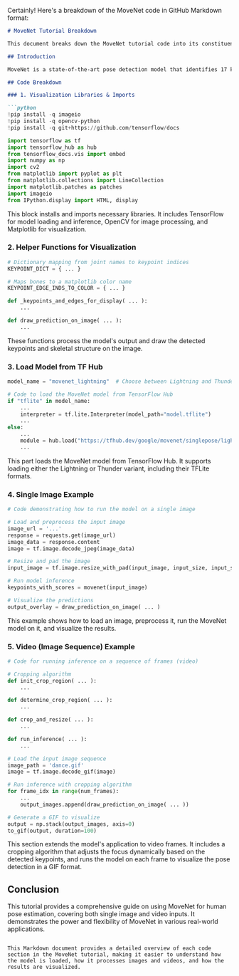 Certainly! Here's a breakdown of the MoveNet code in GitHub Markdown format:

```markdown
# MoveNet Tutorial Breakdown

This document breaks down the MoveNet tutorial code into its constituent parts, explaining each section in detail.

## Introduction

MoveNet is a state-of-the-art pose detection model that identifies 17 key points of a human body. It's available in two variants: Lightning (for speed) and Thunder (for accuracy), suitable for real-time applications in health and fitness.

## Code Breakdown

### 1. Visualization Libraries & Imports

```python
!pip install -q imageio
!pip install -q opencv-python
!pip install -q git+https://github.com/tensorflow/docs

import tensorflow as tf
import tensorflow_hub as hub
from tensorflow_docs.vis import embed
import numpy as np
import cv2
from matplotlib import pyplot as plt
from matplotlib.collections import LineCollection
import matplotlib.patches as patches
import imageio
from IPython.display import HTML, display
```

This block installs and imports necessary libraries. It includes TensorFlow for model loading and inference, OpenCV for image processing, and Matplotlib for visualization.

### 2. Helper Functions for Visualization

```python
# Dictionary mapping from joint names to keypoint indices
KEYPOINT_DICT = { ... }

# Maps bones to a matplotlib color name
KEYPOINT_EDGE_INDS_TO_COLOR = { ... }

def _keypoints_and_edges_for_display( ... ):
    ...

def draw_prediction_on_image( ... ):
    ...
```

These functions process the model's output and draw the detected keypoints and skeletal structure on the image.

### 3. Load Model from TF Hub

```python
model_name = "movenet_lightning"  # Choose between Lightning and Thunder

# Code to load the MoveNet model from TensorFlow Hub
if "tflite" in model_name:
    ...
    interpreter = tf.lite.Interpreter(model_path="model.tflite")
    ...
else:
    ...
    module = hub.load("https://tfhub.dev/google/movenet/singlepose/lightning/4")
    ...
```

This part loads the MoveNet model from TensorFlow Hub. It supports loading either the Lightning or Thunder variant, including their TFLite formats.

### 4. Single Image Example

```python
# Code demonstrating how to run the model on a single image

# Load and preprocess the input image
image_url = '...'
response = requests.get(image_url)
image_data = response.content
image = tf.image.decode_jpeg(image_data)

# Resize and pad the image
input_image = tf.image.resize_with_pad(input_image, input_size, input_size)

# Run model inference
keypoints_with_scores = movenet(input_image)

# Visualize the predictions
output_overlay = draw_prediction_on_image( ... )
```

This example shows how to load an image, preprocess it, run the MoveNet model on it, and visualize the results.

### 5. Video (Image Sequence) Example

```python
# Code for running inference on a sequence of frames (video)

# Cropping algorithm
def init_crop_region( ... ):
    ...

def determine_crop_region( ... ):
    ...

def crop_and_resize( ... ):
    ...

def run_inference( ... ):
    ...

# Load the input image sequence
image_path = 'dance.gif'
image = tf.image.decode_gif(image)

# Run inference with cropping algorithm
for frame_idx in range(num_frames):
    ...
    output_images.append(draw_prediction_on_image( ... ))

# Generate a GIF to visualize
output = np.stack(output_images, axis=0)
to_gif(output, duration=100)
```

This section extends the model's application to video frames. It includes a cropping algorithm that adjusts the focus dynamically based on the detected keypoints, and runs the model on each frame to visualize the pose detection in a GIF format.

## Conclusion

This tutorial provides a comprehensive guide on using MoveNet for human pose estimation, covering both single image and video inputs. It demonstrates the power and flexibility of MoveNet in various real-world applications.
```

This Markdown document provides a detailed overview of each code section in the MoveNet tutorial, making it easier to understand how the model is loaded, how it processes images and videos, and how the results are visualized.
